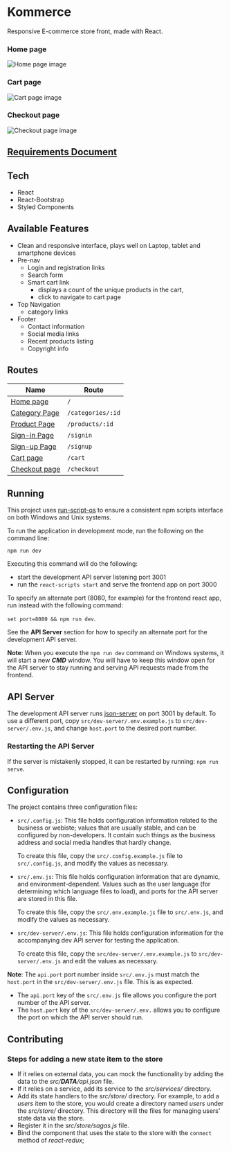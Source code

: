 # Kommerce

Responsive E-commerce store front, made with React.

### Home page
![Home page image](https://imgur.com/sicPgIC.png)

### Cart page
![Cart page image](https://imgur.com/NR88aHi.png)

### Checkout page
![Checkout page image](https://imgur.com/gz1oj2N.png)

## [Requirements Document](./requirements.md)

## Tech
- React
- React-Bootstrap
- Styled Components

## Available Features
- Clean and responsive interface, plays well on Laptop, tablet and smartphone devices
- Pre-nav
    - Login and registration links
    - Search form
    - Smart cart link
        - displays a count of the unique products in the cart,
        - click to navigate to cart page
- Top Navigation
    - category links
- Footer
    - Contact information
    - Social media links
    - Recent products listing
    - Copyright info

## Routes
| **Name**                                        |  **Route**        |
|-------------------------------------------------|-------------------|
| [Home page](./src/pages/Home/index.js)          | `/`               |
| [Category Page](./src/pages/Category/index.js)  | `/categories/:id` |
| [Product Page](./src/pages/Product/index.js)    | `/products/:id`   |
| [Sign-in Page](./src/pages/Login/index.js)      | `/signin`         |
| [Sign-up Page](./src/pages/Register/index.js)   | `/signup`         |
| [Cart page](./src/pages/Cart/index.js)          | `/cart`           |
| [Checkout page](./src/pages/Checkout/index.js)  | `/checkout`       |

## Running
This project uses [run-script-os](https://www.npmjs.com/package/run-script-os)
to ensure a consistent npm scripts interface on both Windows and Unix systems.

To run the application in development mode, run the following on the command line:

`npm run dev`

Executing this command will do the following:

- start the development API server listening port 3001
- run the `react-scripts start` and serve the frontend app on port 3000

To specify an alternate port (8080, for example) for the frontend react app,
run instead with the following command:

`set port=8080 && npm run dev`.

 See the **API Server** section for how to specify an alternate port for the development API server.

 **Note**: When you execute the `npm run dev` command on Windows systems, it will start a new ***CMD*** window.
 You will have to keep this window open for the API server to stay running and serving API requests made from the frontend.

## API Server
The development API server runs [json-server](https://www.npmjs.com/package/json-server) on port 3001 by default.
To use a different port, copy `src/dev-server/.env.example.js` to `src/dev-server/.env.js`, and change `host.port` to the desired port number.

### Restarting the API Server
If the server is mistakenly stopped, it can be restarted by running: `npm run serve`.


## Configuration
The project contains three configuration files:

- `src/.config.js`: This file holds configuration information related to the business or webiste;
  values that are usually stable, and can be configured by non-developers.
  It contain such things as the business address and social media handles that hardly change.

  To create this file, copy the `src/.config.example.js` file to `src/.config.js`, and modify the values as necessary.
- `src/.env.js`: This file holds configuration information that are dynamic, and environment-dependent.
  Values such as the user language (for determining which language files to load),
  and ports for the API server are stored in this file.

  To create this file, copy the `src/.env.example.js` file to `src/.env.js`, and modify the values as necessary.
- `src/dev-server/.env.js`: This file holds configuration information for the accompanying dev API server  for testing the application.

  To create this file, copy the `src/dev-server/.env.example.js` to `src/dev-server/.env.js` and edit the values as necessary.

**Note**: The `api.port` port number inside `src/.env.js` must match the `host.port` in the `src/dev-server/.env.js` file.
This is as expected.

- The `api.port` key of the `src/.env.js` file allows you configure the port number of the API server.
- The `host.port` key of the `src/dev-server/.env.` allows you to configure the port on which the API server should run.

## Contributing
### Steps for adding a new state item to the store

- If it relies on external data, you can mock the functionality by adding the data to the *src/__DATA__/api.json* file.
- If it relies on a service, add its service to the *src/services/* directory.
- Add its state handlers to the *src/store/* directory.
  For example, to add a *users* item to the store,
  you would create a directory named *users* under the *src/store/* directory.
  This directory will the files for managing users' state data via the store.
- Register it in the *src/store/sagas.js* file.
- Bind the component that uses the state to the store with the `connect` method
  of *react-redux*;
